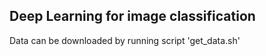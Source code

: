 ## Deep Learning for image classification

Data can be downloaded by running script 'get_data.sh'


